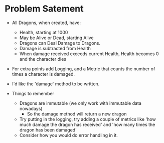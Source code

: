 # Problem Satement
* All Dragons, when created, have:
    * Health, starting at 1000
    * May be Alive or Dead, starting Alive
    * Dragons can Deal Damage to Dragons.
    * Damage is subtracted from Health
    * When damage received exceeds current Health, Health becomes 0 and the character dies
* For extra points add Logging, and a Metric that counts the number of times a character is damaged.
* I'd like the 'damage' method to be written.

* Things to remember
    * Dragons are immutable (we only work with immutable data nowadays)
        * So the damage method will return a new dragon
    * Try putting in the logging, try adding a couple of metrics like 'how much damage the dragon has received' and 'how many times the dragon has been damaged'
    * Consider how you would do error handling in it.